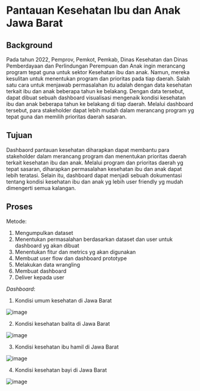 # Pantauan Kesehatan Ibu dan Anak Jawa Barat

## Background
  Pada tahun 2022, Pemprov, Pemkot, Pemkab, Dinas Kesehatan dan Dinas Pemberdayaan dan Perlindungan Perempuan dan Anak ingin merancang program tepat guna untuk sektor Kesehatan ibu dan anak. Namun, mereka kesulitan untuk menentukan program dan prioritas pada tiap daerah.
  Salah satu cara untuk menjawab permasalahan itu adalah dengan data kesehatan terkait ibu dan anak beberapa tahun ke belakang. Dengan data tersebut, dapat dibuat sebuah dashboard visualisasi mengenaik kondisi kesehatan ibu dan anak beberapa tahun ke belakang di tiap daerah. Melalui dashboard tersebut, para stakeholder dapat lebih mudah dalam merancang program yg tepat guna dan memilih prioritas daerah sasaran.

## Tujuan
  Dashbaord pantauan kesehatan diharapkan dapat membantu para stakeholder dalam merancang program dan menentukan prioritas daerah terkait kesehatan ibu dan anak. Melalui program dan prioritas daerah yg tepat sasaran, diharapkan permasalahan kesehatan ibu dan anak dapat lebih teratasi. Selain itu, dashboard dapat menjadi sebuah dokumentasi tentang kondisi kesehatan ibu dan anak yg lebih user friendly yg mudah dimengerti semua kalangan.

## Proses
Metode:
1.	Mengumpulkan dataset
2.	Menentukan permasalahan berdasarkan dataset dan user untuk dashboard yg akan dibuat
3.	Menentukan fitur dan metrics yg akan digunakan
4.	Membuat user flow dan dashboard prototype
5.	Melakukan data wrangling
6.	Membuat dashboard
7.	Deliver kepada user

_Dashboard_:
1. Kondisi umum kesehatan di Jawa Barat

![image](https://user-images.githubusercontent.com/52657638/189533320-fb4156b0-6c3d-45a7-9f86-ed5d17a969f3.png)

2. Kondisi kesehatan balita di Jawa Barat

![image](https://user-images.githubusercontent.com/52657638/189533327-c65a9aa9-011f-4d2d-a1a5-711ea370590d.png)

3. Kondisi kesehatan ibu hamil di Jawa Barat

![image](https://user-images.githubusercontent.com/52657638/189533352-6ab2da51-fd56-4b07-bf33-16dba112f4e5.png)

4. Kondisi kesehatan bayi di Jawa Barat

![image](https://user-images.githubusercontent.com/52657638/189533332-db09668a-6525-4f84-9497-0be7170aaadf.png)
